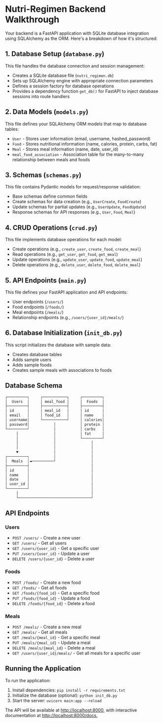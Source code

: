 # Nutri-Regimen Backend Walkthrough

Your backend is a FastAPI application with SQLite database integration using SQLAlchemy as the ORM. Here's a breakdown of how it's structured:

## 1. Database Setup (`database.py`)

This file handles the database connection and session management:

- Creates a SQLite database file (`nutri_regimen.db`)
- Sets up SQLAlchemy engine with appropriate connection parameters
- Defines a session factory for database operations
- Provides a dependency function `get_db()` for FastAPI to inject database sessions into route handlers

## 2. Data Models (`models.py`)

This file defines your SQLAlchemy ORM models that map to database tables:

- `User` - Stores user information (email, username, hashed_password)
- `Food` - Stores nutritional information (name, calories, protein, carbs, fat)
- `Meal` - Stores meal information (name, date, user_id)
- `meal_food_association` - Association table for the many-to-many relationship between meals and foods

## 3. Schemas (`schemas.py`)

This file contains Pydantic models for request/response validation:

- Base schemas define common fields
- Create schemas for data creation (e.g., `UserCreate`, `FoodCreate`)
- Update schemas for partial updates (e.g., `UserUpdate`, `FoodUpdate`)
- Response schemas for API responses (e.g., `User`, `Food`, `Meal`)

## 4. CRUD Operations (`crud.py`)

This file implements database operations for each model:

- Create operations (e.g., `create_user`, `create_food`, `create_meal`)
- Read operations (e.g., `get_user`, `get_food`, `get_meal`)
- Update operations (e.g., `update_user`, `update_food`, `update_meal`)
- Delete operations (e.g., `delete_user`, `delete_food`, `delete_meal`)

## 5. API Endpoints (`main.py`)

This file defines your FastAPI application and API endpoints:

- User endpoints (`/users/`)
- Food endpoints (`/foods/`)
- Meal endpoints (`/meals/`)
- Relationship endpoints (e.g., `/users/{user_id}/meals/`)

## 6. Database Initialization (`init_db.py`)

This script initializes the database with sample data:

- Creates database tables
- Adds sample users
- Adds sample foods
- Creates sample meals with associations to foods

## Database Schema

```javascript
┌─────────┐     ┌───────────┐     ┌─────────┐
│  Users  │     │ meal_food │     │  Foods  │
├─────────┤     ├───────────┤     ├─────────┤
│ id      │     │ meal_id   │     │ id      │
│ email   │     │ food_id   │     │ name    │
│ username│     └───────────┘     │ calories│
│ password│           │           │ protein │
└─────────┘           │           │ carbs   │
     │                │           │ fat     │
     │                │           └─────────┘
     │                │                │
     │                │                │
     ▼                │                │
┌─────────┐           │                │
│  Meals  │◄──────────┘                │
├─────────┤                            │
│ id      │                            │
│ name    │                            │
│ date    │                            │
│ user_id │                            │
└─────────┘                            │
     │                                 │
     └─────────────────────────────────┘
```

## API Endpoints

### Users

- `POST /users/` - Create a new user
- `GET /users/` - Get all users
- `GET /users/{user_id}` - Get a specific user
- `PUT /users/{user_id}` - Update a user
- `DELETE /users/{user_id}` - Delete a user

### Foods

- `POST /foods/` - Create a new food
- `GET /foods/` - Get all foods
- `GET /foods/{food_id}` - Get a specific food
- `PUT /foods/{food_id}` - Update a food
- `DELETE /foods/{food_id}` - Delete a food

### Meals

- `POST /meals/` - Create a new meal
- `GET /meals/` - Get all meals
- `GET /meals/{meal_id}` - Get a specific meal
- `PUT /meals/{meal_id}` - Update a meal
- `DELETE /meals/{meal_id}` - Delete a meal
- `GET /users/{user_id}/meals/` - Get all meals for a specific user

## Running the Application

To run the application:

1. Install dependencies: `pip install -r requirements.txt`
2. Initialize the database (optional): `python init_db.py`
3. Start the server: `uvicorn main:app --reload`

The API will be available at [](http://localhost:8000,)<http://localhost:8000,> with interactive documentation at [](http://localhost:8000/docs.)<http://localhost:8000/docs.>
